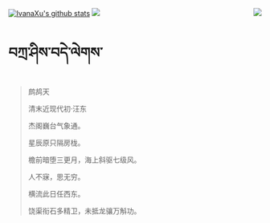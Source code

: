 [![IvanaXu's github stats](https://github-readme-stats.vercel.app/api?username=IvanaXu&show_icons=true&theme=vue-dark)](https://github.com/anuraghazra/github-readme-stats)
<img align="right" src="https://github-readme-stats.vercel.app/api/top-langs/?username=IvanaXu&langs_count=8&theme=graywhite" />
<img src="https://github-readme-stats.vercel.app/api/wakatime?username=IvanaXu&layout=compact&langs_count=8&theme=vue-dark&custom_title=Programming~Times/SinceJul.29.2021" />
# བཀྲ་ཤིས་བདེ་ལེགས་
> 鹧鸪天
>
> 清末近现代初·汪东
>
> 杰阁巍台气象通。
> 
> 星辰原只隔房栊。
> 
> 檐前暗堕三更月，海上斜驱七级风。
> 
> 人不寐，思无穷。
> 
> 横流此日任西东。
> 
> 饶渠衔石多精卫，未抵龙骧万斛功。